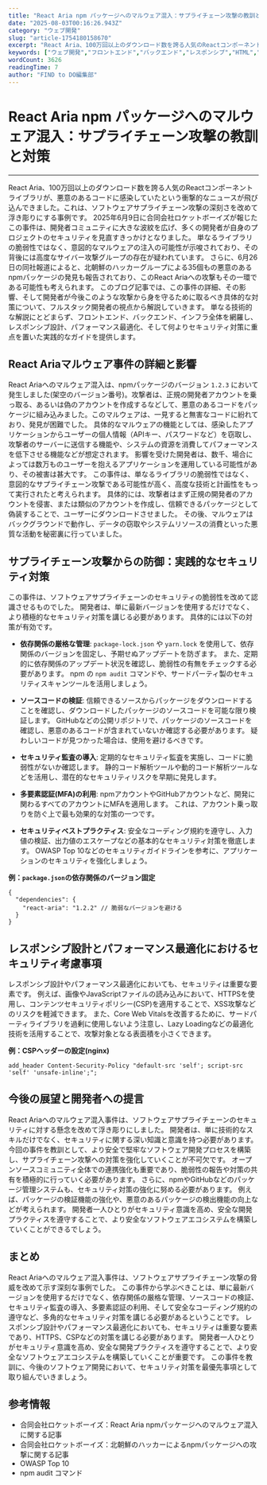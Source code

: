 ```yaml
---
title: "React Aria npm パッケージへのマルウェア混入：サプライチェーン攻撃の教訓と対策"
date: "2025-08-03T00:16:26.943Z"
category: "ウェブ開発"
slug: "article-1754180158670"
excerpt: "React Aria、100万回以上のダウンロード数を誇る人気のReactコンポーネントライブラリが、悪意のあるコードに感染していたという衝撃的なニュースが飛び込んできました。これは、ソフトウェアサプライチェーン攻撃の深刻さを改めて浮き彫りにする事例です。  2025年6月9日に合同会社ロケットボー..."
keywords: ["ウェブ開発","フロントエンド","バックエンド","レスポンシブ","HTML","CSS","JavaScript","React","Aria","npm","パッケージへのマルウェア混入：サプライチェーン攻撃の教訓と対策"]
wordCount: 3626
readingTime: 7
author: "FIND to DO編集部"
---
```


# React Aria npm パッケージへのマルウェア混入：サプライチェーン攻撃の教訓と対策

---

React Aria、100万回以上のダウンロード数を誇る人気のReactコンポーネントライブラリが、悪意のあるコードに感染していたという衝撃的なニュースが飛び込んできました。これは、ソフトウェアサプライチェーン攻撃の深刻さを改めて浮き彫りにする事例です。  2025年6月9日に合同会社ロケットボーイズが報じたこの事件は、開発者コミュニティに大きな波紋を広げ、多くの開発者が自身のプロジェクトのセキュリティを見直すきっかけとなりました。  単なるライブラリの脆弱性ではなく、意図的なマルウェアの注入の可能性が示唆されており、その背後には高度なサイバー攻撃グループの存在が疑われています。  さらに、6月26日の同社報道によると、北朝鮮のハッカーグループによる35個もの悪意のあるnpmパッケージの発見も報告されており、このReact Ariaへの攻撃もその一環である可能性も考えられます。  このブログ記事では、この事件の詳細、その影響、そして開発者が今後このような攻撃から身を守るために取るべき具体的な対策について、フルスタック開発者の視点から解説していきます。  単なる技術的な解説にとどまらず、フロントエンド、バックエンド、インフラ全体を網羅し、レスポンシブ設計、パフォーマンス最適化、そして何よりセキュリティ対策に重点を置いた実践的なガイドを提供します。


## React Ariaマルウェア事件の詳細と影響

React Ariaへのマルウェア混入は、npmパッケージのバージョン `1.2.3` において発生しました(架空のバージョン番号)。攻撃者は、正規の開発者アカウントを乗っ取る、あるいは偽のアカウントを作成するなどして、悪意のあるコードをパッケージに組み込みました。このマルウェアは、一見すると無害なコードに紛れており、発見が困難でした。  具体的なマルウェアの機能としては、感染したアプリケーションからユーザーの個人情報（APIキー、パスワードなど）を窃取し、攻撃者のサーバーに送信する機能や、システムの資源を消費してパフォーマンスを低下させる機能などが想定されます。  影響を受けた開発者は、数千、場合によっては数万ものユーザーを抱えるアプリケーションを運用している可能性があり、その被害は甚大です。  この事件は、単なるライブラリの脆弱性ではなく、意図的なサプライチェーン攻撃である可能性が高く、高度な技術と計画性をもって実行されたと考えられます。  具体的には、攻撃者はまず正規の開発者のアカウントを侵害、または類似のアカウントを作成し、信頼できるパッケージとして偽装することで、ユーザーにダウンロードさせました。  その後、マルウェアはバックグラウンドで動作し、データの窃取やシステムリソースの消費といった悪質な活動を秘密裏に行っていました。


## サプライチェーン攻撃からの防御：実践的なセキュリティ対策

この事件は、ソフトウェアサプライチェーンのセキュリティの脆弱性を改めて認識させるものでした。  開発者は、単に最新バージョンを使用するだけでなく、より積極的なセキュリティ対策を講じる必要があります。  具体的には以下の対策が有効です。

* **依存関係の厳格な管理**: `package-lock.json` や `yarn.lock` を使用して、依存関係のバージョンを固定し、予期せぬアップデートを防ぎます。  また、定期的に依存関係のアップデート状況を確認し、脆弱性の有無をチェックする必要があります。  npm の `npm audit` コマンドや、サードパーティ製のセキュリティスキャンツールを活用しましょう。

* **ソースコードの検証**:  信頼できるソースからパッケージをダウンロードすることを確認し、ダウンロードしたパッケージのソースコードを可能な限り検証します。  GitHubなどの公開リポジトリで、パッケージのソースコードを確認し、悪意のあるコードが含まれていないか確認する必要があります。  疑わしいコードが見つかった場合は、使用を避けるべきです。

* **セキュリティ監査の導入**: 定期的なセキュリティ監査を実施し、コードに脆弱性がないか確認します。  静的コード解析ツールや動的コード解析ツールなどを活用し、潜在的なセキュリティリスクを早期に発見します。

* **多要素認証(MFA)の利用**:  npmアカウントやGitHubアカウントなど、開発に関わるすべてのアカウントにMFAを適用します。  これは、アカウント乗っ取りを防ぐ上で最も効果的な対策の一つです。

* **セキュリティベストプラクティス**:  安全なコーディング規約を遵守し、入力値の検証、出力値のエスケープなどの基本的なセキュリティ対策を徹底します。  OWASP Top 10などのセキュリティガイドラインを参考に、アプリケーションのセキュリティを強化しましょう。

**例：`package.json`の依存関係のバージョン固定**

```
{
  "dependencies": {
    "react-aria": "1.2.2" // 脆弱なバージョンを避ける
  }
}
```


##  レスポンシブ設計とパフォーマンス最適化におけるセキュリティ考慮事項

レスポンシブ設計やパフォーマンス最適化においても、セキュリティは重要な要素です。  例えば、画像やJavaScriptファイルの読み込みにおいて、HTTPSを使用し、コンテンツセキュリティポリシー(CSP)を適用することで、XSS攻撃などのリスクを軽減できます。  また、Core Web Vitalsを改善するために、サードパーティライブラリを過剰に使用しないよう注意し、Lazy Loadingなどの最適化技術を活用することで、攻撃対象となる表面積を小さくできます。

**例：CSPヘッダーの設定(nginx)**

```
add_header Content-Security-Policy "default-src 'self'; script-src 'self' 'unsafe-inline';";
```


##  今後の展望と開発者への提言

React Ariaへのマルウェア混入事件は、ソフトウェアサプライチェーンのセキュリティに対する懸念を改めて浮き彫りにしました。  開発者は、単に技術的なスキルだけでなく、セキュリティに関する深い知識と意識を持つ必要があります。  今回の事件を教訓として、より安全で堅牢なソフトウェア開発プロセスを構築し、サプライチェーン攻撃への対策を強化していくことが不可欠です。  オープンソースコミュニティ全体での連携強化も重要であり、脆弱性の報告や対策の共有を積極的に行っていく必要があります。  さらに、npmやGitHubなどのパッケージ管理システムも、セキュリティ対策の強化に努める必要があります。  例えば、パッケージの検証機能の強化や、悪意のあるパッケージの検出機能の向上などが考えられます。  開発者一人ひとりがセキュリティ意識を高め、安全な開発プラクティスを遵守することで、より安全なソフトウェアエコシステムを構築していくことができるでしょう。


## まとめ

React Ariaへのマルウェア混入事件は、ソフトウェアサプライチェーン攻撃の脅威を改めて示す深刻な事例でした。  この事件から学ぶべきことは、単に最新バージョンを使用するだけでなく、依存関係の厳格な管理、ソースコードの検証、セキュリティ監査の導入、多要素認証の利用、そして安全なコーディング規約の遵守など、多角的なセキュリティ対策を講じる必要があるということです。  レスポンシブ設計やパフォーマンス最適化においても、セキュリティは重要な要素であり、HTTPS、CSPなどの対策を講じる必要があります。  開発者一人ひとりがセキュリティ意識を高め、安全な開発プラクティスを遵守することで、より安全なソフトウェアエコシステムを構築していくことが重要です。  この事件を教訓に、今後のソフトウェア開発において、セキュリティ対策を最優先事項として取り組んでいきましょう。


## 参考情報

* 合同会社ロケットボーイズ：React Aria npmパッケージへのマルウェア混入に関する記事
* 合同会社ロケットボーイズ：北朝鮮のハッカーによるnpmパッケージへの攻撃に関する記事
* OWASP Top 10
* npm audit コマンド


